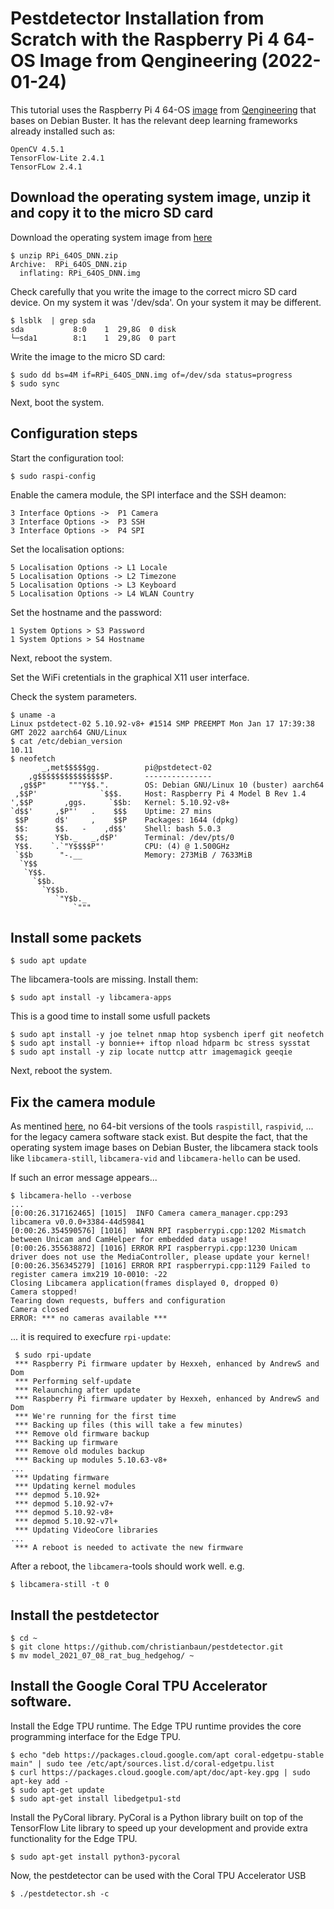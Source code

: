 # Pestdetector Installation from Scratch with the Raspberry Pi 4 64-OS Image from Qengineering (2022-01-24)

This tutorial uses the Raspberry Pi 4 64-OS [image](https://github.com/Qengineering/RPi-image) from [Qengineering](https://github.com/Qengineering) that bases on Debian Buster. It has the relevant deep learning frameworks already installed such as:

    OpenCV 4.5.1
    TensorFlow-Lite 2.4.1
    TensorFLow 2.4.1

## Download the operating system image, unzip it and copy it to the micro SD card

Download the operating system image from [here](https://drive.google.com/file/d/1Aco_oXYsgZZ6RDJOh695glDGYdrzgm8F/view?usp=sharing)

    $ unzip RPi_64OS_DNN.zip
    Archive:  RPi_64OS_DNN.zip
      inflating: RPi_64OS_DNN.img  
    
Check carefully that you write the image to the correct micro SD card device. On my system it was '/dev/sda'. On your system it may be different.

    $ lsblk  | grep sda
    sda           8:0    1  29,8G  0 disk 
    └─sda1        8:1    1  29,8G  0 part 

Write the image to the micro SD card:

    $ sudo dd bs=4M if=RPi_64OS_DNN.img of=/dev/sda status=progress
    $ sudo sync

Next, boot the system.

## Configuration steps

Start the configuration tool:

    $ sudo raspi-config

Enable the camera module, the SPI interface and the SSH deamon:

    3 Interface Options ->  P1 Camera 
    3 Interface Options ->  P3 SSH 
    3 Interface Options ->  P4 SPI
    
Set the localisation options:

    5 Localisation Options -> L1 Locale
    5 Localisation Options -> L2 Timezone 		
    5 Localisation Options -> L3 Keyboard
    5 Localisation Options -> L4 WLAN Country

Set the hostname and the password:

    1 System Options > S3 Password
    1 System Options > S4 Hostname 

Next, reboot the system.

Set the WiFi cretentials in the graphical X11 user interface.

Check the system parameters.

    $ uname -a
    Linux pstdetect-02 5.10.92-v8+ #1514 SMP PREEMPT Mon Jan 17 17:39:38 GMT 2022 aarch64 GNU/Linux
    $ cat /etc/debian_version 
    10.11
    $ neofetch 
           _,met$$$$$gg.          pi@pstdetect-02 
        ,g$$$$$$$$$$$$$$$P.       --------------- 
      ,g$$P"     """Y$$.".        OS: Debian GNU/Linux 10 (buster) aarch64 
     ,$$P'              `$$$.     Host: Raspberry Pi 4 Model B Rev 1.4 
    ',$$P       ,ggs.     `$$b:   Kernel: 5.10.92-v8+ 
    `d$$'     ,$P"'   .    $$$    Uptime: 27 mins 
     $$P      d$'     ,    $$P    Packages: 1644 (dpkg) 
     $$:      $$.   -    ,d$$'    Shell: bash 5.0.3 
     $$;      Y$b._   _,d$P'      Terminal: /dev/pts/0 
     Y$$.    `.`"Y$$$$P"'         CPU: (4) @ 1.500GHz 
     `$$b      "-.__              Memory: 273MiB / 7633MiB 
      `Y$$
       `Y$$.                                              
         `$$b.
           `Y$$b.
              `"Y$b._
                  `"""

## Install some packets

    $ sudo apt update
    
The libcamera-tools are missing. Install them:
    
    $ sudo apt install -y libcamera-apps
    
This is a good time to install some usfull packets

    $ sudo apt install -y joe telnet nmap htop sysbench iperf git neofetch
    $ sudo apt install -y bonnie++ iftop nload hdparm bc stress sysstat 
    $ sudo apt install -y zip locate nuttcp attr imagemagick geeqie

Next, reboot the system.

## Fix the camera module

As mentined [here](https://github.com/Qengineering/RPi-image/issues/2), no 64-bit versions of the tools `raspistill`, `raspivid`, ... for the legacy camera 
software stack exist. But despite the fact, that the operating system image bases on Debian Buster, the libcamera stack tools like `libcamera-still`, `libcamera-vid` and `libcamera-hello` can be used.

If such an error message appears...

    $ libcamera-hello --verbose
    ...
    [0:00:26.317162465] [1015]  INFO Camera camera_manager.cpp:293 libcamera v0.0.0+3384-44d59841
    [0:00:26.354590576] [1016]  WARN RPI raspberrypi.cpp:1202 Mismatch between Unicam and CamHelper for embedded data usage!
    [0:00:26.355638872] [1016] ERROR RPI raspberrypi.cpp:1230 Unicam driver does not use the MediaController, please update your kernel!
    [0:00:26.356345279] [1016] ERROR RPI raspberrypi.cpp:1129 Failed to register camera imx219 10-0010: -22
    Closing Libcamera application(frames displayed 0, dropped 0)
    Camera stopped!
    Tearing down requests, buffers and configuration
    Camera closed
    ERROR: *** no cameras available ***

... it is required to execfure `rpi-update`:

     $ sudo rpi-update
     *** Raspberry Pi firmware updater by Hexxeh, enhanced by AndrewS and Dom
     *** Performing self-update
     *** Relaunching after update
     *** Raspberry Pi firmware updater by Hexxeh, enhanced by AndrewS and Dom
     *** We're running for the first time
     *** Backing up files (this will take a few minutes)
     *** Remove old firmware backup
     *** Backing up firmware
     *** Remove old modules backup
     *** Backing up modules 5.10.63-v8+
    ...
     *** Updating firmware
     *** Updating kernel modules
     *** depmod 5.10.92+
     *** depmod 5.10.92-v7+
     *** depmod 5.10.92-v8+
     *** depmod 5.10.92-v7l+
     *** Updating VideoCore libraries
    ...
     *** A reboot is needed to activate the new firmware

After a reboot, the `libcamera`-tools should work well. e.g.

    $ libcamera-still -t 0

## Install the pestdetector

    $ cd ~
    $ git clone https://github.com/christianbaun/pestdetector.git
    $ mv model_2021_07_08_rat_bug_hedgehog/ ~

## Install the Google Coral TPU Accelerator software.

Install the Edge TPU runtime. The Edge TPU runtime provides the core programming interface for the Edge TPU. 

    $ echo "deb https://packages.cloud.google.com/apt coral-edgetpu-stable main" | sudo tee /etc/apt/sources.list.d/coral-edgetpu.list
    $ curl https://packages.cloud.google.com/apt/doc/apt-key.gpg | sudo apt-key add -
    $ sudo apt-get update
    $ sudo apt-get install libedgetpu1-std

Install the PyCoral library. PyCoral is a Python library built on top of the TensorFlow Lite library to speed up your development and provide extra functionality for the Edge TPU.

    $ sudo apt-get install python3-pycoral

Now, the pestdetector can be used with the Coral TPU Accelerator USB

    $ ./pestdetector.sh -c 

